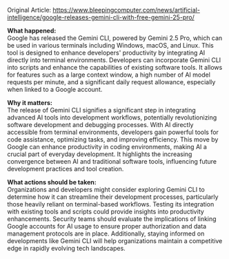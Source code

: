 Original Article: https://www.bleepingcomputer.com/news/artificial-intelligence/google-releases-gemini-cli-with-free-gemini-25-pro/

**What happened:**  
Google has released the Gemini CLI, powered by Gemini 2.5 Pro, which can be used in various terminals including Windows, macOS, and Linux. This tool is designed to enhance developers' productivity by integrating AI directly into terminal environments. Developers can incorporate Gemini CLI into scripts and enhance the capabilities of existing software tools. It allows for features such as a large context window, a high number of AI model requests per minute, and a significant daily request allowance, especially when linked to a Google account.

**Why it matters:**  
The release of Gemini CLI signifies a significant step in integrating advanced AI tools into development workflows, potentially revolutionizing software development and debugging processes. With AI directly accessible from terminal environments, developers gain powerful tools for code assistance, optimizing tasks, and improving efficiency. This move by Google can enhance productivity in coding environments, making AI a crucial part of everyday development. It highlights the increasing convergence between AI and traditional software tools, influencing future development practices and tool creation.

**What actions should be taken:**  
Organizations and developers might consider exploring Gemini CLI to determine how it can streamline their development processes, particularly those heavily reliant on terminal-based workflows. Testing its integration with existing tools and scripts could provide insights into productivity enhancements. Security teams should evaluate the implications of linking Google accounts for AI usage to ensure proper authorization and data management protocols are in place. Additionally, staying informed on developments like Gemini CLI will help organizations maintain a competitive edge in rapidly evolving tech landscapes.